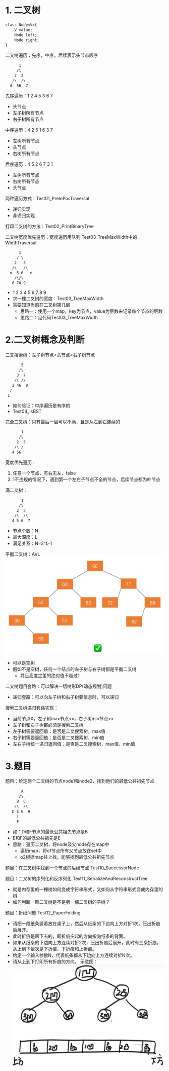 # 1. 二叉树
```
class Node<V>{
    V value;
    Node left;
    Node right;
}
```

二叉树遍历：先序，中序，后续表示头节点顺序
```
      1
     /\
    2  3
   /\  /\
  4  56  7
```
先序遍历：1 2 4 5 3 6 7
- 头节点
- 左子树所有节点
- 右子树所有节点

中序遍历：4 2 5 1 6 3 7
- 左树所有节点
- 头节点
- 右树所有节点

后序遍历：4 5 2 6 7 3 1
- 左树所有节点
- 右树所有节点
- 头节点

两种遍历方式：Test01_PreInPosTraversal
- 递归实现
- 非递归实现

打印二叉树的方法：Test02_PrintBinaryTree

二叉树宽度优先遍历：宽度遍历用队列 Test03_TreeMaxWidth中的WidthTraversal
```
      1
     / \
    2   3
   /\   /\
  n  5 6   n
    /\/\
   6 78 9
```
- 1 2 3 4 5 6 7 8 9
- 求一棵二叉树的宽度：Test03_TreeMaxWidth
- 需要知道当前在二叉树第几层
   - 思路一：使用一个map，key为节点，value为层数来记录每个节点的层数
   - 思路二：见代码Test03_TreeMaxWidth

# 2.二叉树概念及判断
二叉搜索树：左子树节点<头节点<右子树节点
```
       5
      /\
     3  7
    /\ /\
   2 46  8 
  /
 1
```
- 如何验证：中序遍历是有序的
- Test04_IsBST

完全二叉树：只有最后一层可以不满，且是从左到右连续的
```
       1
      /\
     2  3
    /\ /
   4 56  
```
宽度优先遍历：
1. 任意一个节点，有右无左，false
2. 1不违规的情况下，遇到第一个左右子节点不全的节点，后续节点都为叶节点

满二叉树：
```
       1
      /\
     2  3
    /\  /\
   4 5 6  7
```
- 节点个数：N
- 最大深度：L
- 满足关系：N=2^L-1

平衡二叉树：AVL
![](img/AVL平衡二叉树.jpg)
- 可以是空树
- 假如不是空树，任何一个结点的左子树与右子树都是平衡二叉树
    - 并且高度之差的绝对值不超过1

二叉树题目套路：可以解决一切树形DP(动态规划)问题
- 递归套路：可以向左子树和右子树要信息时，可以递归

搜索二叉树递归套路实现：
- 当前节点X，左子树max节点<x，右子树min节点>x
- 左子树和右子树都必须是搜索二叉树
- 左子树需要返回值：是否是二叉搜索树，max值
- 右子树需要返回值：是否是二叉搜索树，min值
- 左右子树统一递归返回值：是否是二叉搜索树，max值，min值

# 3.题目
题目：给定两个二叉树的节点node1和node2，找到他们的最低公共祖先节点
```
       A
      /\
     B  C
    /\  /\
   D E G  H
     | 
     F
```
- 如：D和F节点的最低公共祖先节点是B
- E和F的最低公共祖先是E
- 思路：遍历二叉树，将node及父node存在map中
    - 遍历map，将o1节点所有父节点放在set中
    - o2根据map往上找，能够找到最低公共祖先节点

题目：在二叉树中找到一个节点的后继节点 Test10_SuccessorNode

题目：二叉树的序列化和反序列化 Test11_SerializeAndReconstructTree
- 就是内存里的一棵树如何变成字符串形式，又如何从字符串形式变成内存里的树
- 如何判断一颗二叉树是不是另一棵二叉树的子树？

题目：折纸问题 Test12_PaperFolding
- 请把一段纸条竖着放在桌子上，然后从纸条的下边向上方对折1次，压出折痕后展开。
- 此时折痕是凹下去的，即折痕突起的方向指向纸条的背面。
- 如果从纸条的下边向上方连续对折2次，压出折痕后展开，此时有三条折痕，从上到下依次是下折痕、下折痕和上折痕。
- 给定一个输入参数N，代表纸条都从下边向上方连续对折N次。
- 请从上到下打印所有折痕的方向。
示意图：
![](img/折纸问题.jpg)